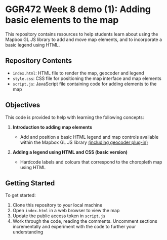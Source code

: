 # GGR472 Week 8 demo (1): Adding basic elements to the map

This repository contains resources to help students learn about using the Mapbox GL JS library to add and move map elements, and to incorporate a basic legend using HTML.

## Repository Contents

- `index.html`: HTML file to render the map, geocoder and legend
- `style.css`: CSS file for positioning the map interface and map elements
- `script.js`: JavaScript file containing code for adding elements to the map


## Objectives

This code is provided to help with learning the following concepts:

1. **Introduction to adding map elements**
   - Add and position a basic HTML legend and map controls available within the Mapbox GL JS library [(including geocoder plug-in)](https://docs.mapbox.com/mapbox-gl-js/example/mapbox-gl-geocoder/)

2. **Adding a legend using HTML and CSS (basic version)**
   - Hardcode labels and colours that correspond to the choropleth map using HTML
   

## Getting Started

To get started:

1. Clone this repository to your local machine
2. Open `index.html` in a web browser to view the map
3. Update the public access token in `script.js`
4. Work through the code, reading the comments. Uncomment sections incrementally and experiment with the code to further your understanding
